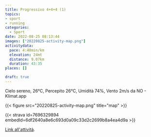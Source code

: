 ```yaml
---
title: Progressivo 4+4+4 (1)
topics:
- sport
- running
categories:
  - Sport
date: 2022-08-25 08:13:44
images: ["20220825-activity-map.png"]
activitydata:
  pace: 4:48min/km
  elevation: 24mt
  distance: 9.07km
  duration: 43:35
places: []

draft: true
---
```


Cielo sereno, 26°C, Percepito 26°C, Umidità 74%, Vento 2m/s da NO - Klimat.app

<!--more-->




{{< figure src="20220825-activity-map.png" title="map" >}}


{{< strava id=7696329894 embedId=6df2640a8e6c693d0a09c33d2c2699b8a4ea4d9a >}}

[Link all'attività](https://strava.com/activities/7696329894).